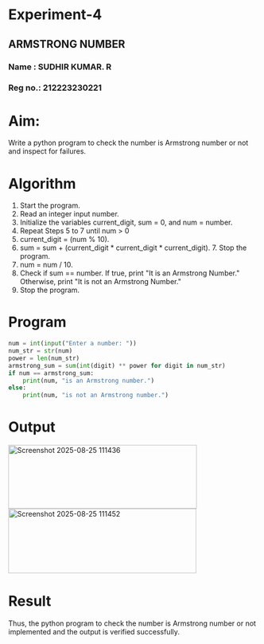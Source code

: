 # Experiment-4
## ARMSTRONG NUMBER 
### Name : SUDHIR KUMAR. R
### Reg no.: 212223230221
# Aim: 
Write a python program to check the number is Armstrong number or not and inspect for failures. 

# Algorithm
1.	Start the program.
2. Read an integer input number.
3. Initialize the variables current_digit, sum = 0, and num = number.
4. Repeat Steps 5 to 7 until num > 0
5. current_digit = (num % 10).
6. sum = sum + (current_digit * current_digit * current_digit). 7. Stop the program.
7. num = num / 10.
8. Check if sum == number. If true, print "It is an Armstrong Number." Otherwise, print "It is not an Armstrong Number."
9. Stop the program. 

# Program
```python
num = int(input("Enter a number: "))
num_str = str(num)
power = len(num_str)
armstrong_sum = sum(int(digit) ** power for digit in num_str)
if num == armstrong_sum:
    print(num, "is an Armstrong number.")
else:
    print(num, "is not an Armstrong number.")
```
# Output
<img width="379" height="128" alt="Screenshot 2025-08-25 111436" src="https://github.com/user-attachments/assets/c725aa85-b507-48bf-989f-c1203235bcd4" />

<img width="378" height="130" alt="Screenshot 2025-08-25 111452" src="https://github.com/user-attachments/assets/091c019c-3a6c-4d0f-b43d-a67e2d8c0d92" />

# Result
Thus, the python program to check the number is Armstrong number or not implemented and the output is verified successfully.
